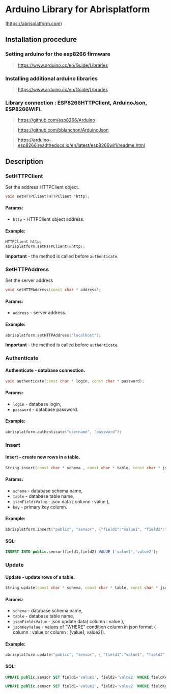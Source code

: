 # Arduino Library for Abrisplatform
(https://abrisplatform.com)


## Installation procedure

### Setting arduino for the esp8266 firmware
> https://www.arduino.cc/en/Guide/Libraries

### Installing additional arduino libraries
> https://www.arduino.cc/en/Guide/Libraries

### Library connection : ESP8266HTTPClient, ArduinoJson, ESP8266WiFi.

> https://github.com/esp8266/Arduino

> https://github.com/bblanchon/ArduinoJson

> https://arduino-esp8266.readthedocs.io/en/latest/esp8266wifi/readme.html


## Description

### SetHTTPClient

Set the address HTTPClient object.
```c++
void setHTTPClient(HTTPClient *http);
```
#### Params:
- `http` - HTTPClient object address.
#### Example:
```c++
HTTPClient http;
abrisplatform.setHTTPClient(&http);
```

**Important** - the method is called before `authenticate`.


### SetHTTPAddress

Set the server address
```c++
void setHTTPAddress(const char * address);
```
#### Params:
- `address` - server address.
#### Example:
```c++
abrisplatform.setHTTPAddress("localhost");
```

**Important** - the method is called before `authenticate`.


### Authenticate

#### Authenticate - database connection.
```c++
void authenticate(const char * login, const char * password);
```
#### Params:
- `login` - database login, 
- `password` - database password.
#### Example:
```c++
abrisplatform.authenticate("username", "password");
```


### Insert

#### Insert - create new rows in a table.
```c++
String insert(const char * schema , const char * table, const char * jsonFieldsValue, const char * key);
```
#### Params:
- `schema` -  database schema name,
- `table` -  database table name,
- `jsonFieldsValue` - json data ( column  : value ),
- `key` - primary key column.
#### Example:
```c++
abrisplatform.insert("public", "sensor", {"field1":"value1", "field2":"value2"}, "sensor_key");
```
#### SQL: 
```sql
INSERT INTO public.sensor(field1,field2) VALUE ('value1','value2');
```


### Update

#### Update - update rows of a table.
```c++
String update(const char * schema, const char * table, const char * jsonFieldsValue, const char * jsonKeyValue);
```
#### Params:
- `schema` -  database schema name,
- `table` -  database table name,
- `jsonFieldsValue` - json update data( column  : value ),
- `jsonKeyValue` -  values of "WHERE" condition column in json format ( column : value or column : [value1, value2]).
#### Example:
```c++
abrisplatform.update("public", "sensor", { "field1":"value1", "field2":"value2" }, { "fieldKey1":["1", "2"], "fieldKey2":["11", "12"] });
```
#### SQL:
```sql
UPDATE public.sensor SET field1='value1', field2='value2' WHERE fieldKey1 = '1' AND fieldKey2 = '11';
```

```sql
UPDATE public.sensor SET field1='value1', field2='value2' WHERE fieldKey1 = '2' AND fieldKey2 = '12';
```